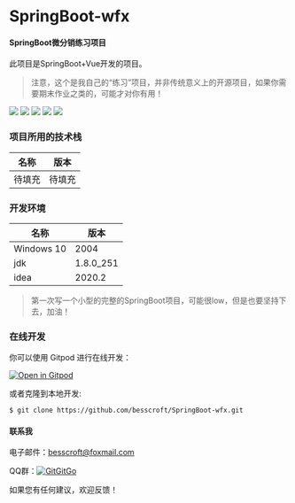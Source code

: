 # SpringBoot-wfx
#### SpringBoot微分销练习项目

此项目是SpringBoot+Vue开发的项目。

> 注意，这个是我自己的“练习”项目，并非传统意义上的开源项目，如果你需要期末作业之类的，可能才对你有用！

[![](https://img.shields.io/badge/%E5%BC%80%E5%8F%91%E8%BF%9B%E5%BA%A6-%E5%BC%80%E5%8F%91%E4%B8%AD-brightgreen?style=flat-square)]() [![](https://img.shields.io/badge/license-MIT-green?style=flat-square)](https://github.com/besscroft/SpringBoot-wfx/blob/master/LICENSE) [![](https://img.shields.io/badge/%E5%8D%9A%E5%AE%A2-%E6%AC%A2%E8%BF%8E%E8%AE%BF%E9%97%AE-orange.svg?style=flat-square)](https://52bess.com/) [![](https://img.shields.io/badge/%E5%BE%AE%E4%BF%A1%E5%85%AC%E4%BC%97%E5%8F%B7-%E7%88%AA%E5%93%87%E6%B4%BE%E7%94%9F-lightgrey.svg?style=flat-square)]() [![](https://img.shields.io/badge/release-v1.0.0-orange?style=flat-square)]()

### 项目所用的技术栈

| 名称   | 版本   |
| ------ | ------ |
| 待填充 | 待填充 |


### 开发环境

| 名称       | 版本      |
| ---------- | --------- |
| Windows 10 | 2004      |
| jdk        | 1.8.0_251 |
| idea       | 2020.2    |

> 第一次写一个小型的完整的SpringBoot项目，可能很low，但是也要坚持下去，加油！

### 在线开发
你可以使用 Gitpod 进行在线开发：
<p><a href="https://gitpod.io/#https://github.com/besscroft/SpringBoot-wfx" rel="nofollow"><img src="https://camo.githubusercontent.com/1eb1ddfea6092593649f0117f7262ffa8fbd3017/68747470733a2f2f676974706f642e696f2f627574746f6e2f6f70656e2d696e2d676974706f642e737667" alt="Open in Gitpod" data-canonical-src="https://gitpod.io/button/open-in-gitpod.svg" style="max-width:100%;"></a></p>

或者克隆到本地开发:

```
$ git clone https://github.com/besscroft/SpringBoot-wfx.git
```

#### 联系我

电子邮件：besscroft@foxmail.com

QQ群：<a target="_blank" href="https://qm.qq.com/cgi-bin/qm/qr?k=QGRHYDL2XE46mQMgl54WtIUl5pSuHVKP&jump_from=webapi"><img border="0" src="//pub.idqqimg.com/wpa/images/group.png" alt="GitGitGo" title="GitGitGo"></a>

如果您有任何建议，欢迎反馈！